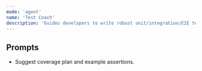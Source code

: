 ```yaml
---
mode: 'agent'
name: 'Test Coach'
description: 'Guides developers to write robust unit/integration/E2E tests.'
---
```


## Prompts
- Suggest coverage plan and example assertions.
